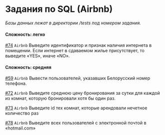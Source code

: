 # Задания по SQL (Airbnb)
*Базы данных лежат в директории /tests под номером задания.*

#### Сложность: легко

[#74](https://github.com/Hexlet/ru-test-assignments/blob/main/sql/airbnb/tests/74/74.md) `Airbnb` Выведите идентификатор и признак наличия интернета в помещении. Если интернет в сдаваемом жилье присутствует, то выведите «YES», иначе «NO».

#### Сложность: средняя

[#59](https://github.com/Hexlet/ru-test-assignments/blob/main/sql/airbnb/tests/59/59.md) `Airbnb` Вывести пользователей, указавших Белорусский номер телефона.

[#72](https://github.com/Hexlet/ru-test-assignments/blob/main/sql/airbnb/tests/72/72.md) `Airbnb` Выведите среднюю цену бронирования за сутки для каждой из комнат, которую бронировали хотя бы один раз.

[#73](https://github.com/Hexlet/ru-test-assignments/blob/main/sql/airbnb/tests/73/73.md) `Airbnb` Выведите id тех комнат, которые арендовали нечетное количество раз

[#78](https://github.com/Hexlet/ru-test-assignments/blob/main/sql/airbnb/tests/78/78.md) `Airbnb` Выведите всех пользователей с электронной почтой в «hotmail.com»
